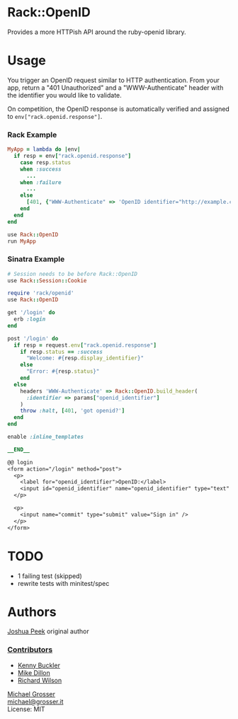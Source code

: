 # Rack::OpenID

Provides a more HTTPish API around the ruby-openid library.

# Usage

You trigger an OpenID request similar to HTTP authentication. From your app, return a "401 Unauthorized" and a "WWW-Authenticate" header with the identifier you would like to validate.

On competition, the OpenID response is automatically verified and assigned to `env["rack.openid.response"]`.

### Rack Example

```Ruby
MyApp = lambda do |env|
  if resp = env["rack.openid.response"]
    case resp.status
    when :success
      ...
    when :failure
      ...
    else
      [401, {"WWW-Authenticate" => 'OpenID identifier="http://example.com/"'}, []]
    end
  end
end

use Rack::OpenID
run MyApp
```

### Sinatra Example

```Ruby
# Session needs to be before Rack::OpenID
use Rack::Session::Cookie

require 'rack/openid'
use Rack::OpenID

get '/login' do
  erb :login
end

post '/login' do
  if resp = request.env["rack.openid.response"]
    if resp.status == :success
      "Welcome: #{resp.display_identifier}"
    else
      "Error: #{resp.status}"
    end
  else
    headers 'WWW-Authenticate' => Rack::OpenID.build_header(
      :identifier => params["openid_identifier"]
    )
    throw :halt, [401, 'got openid?']
  end
end

enable :inline_templates

__END__

@@ login
<form action="/login" method="post">
  <p>
    <label for="openid_identifier">OpenID:</label>
    <input id="openid_identifier" name="openid_identifier" type="text" />
  </p>

  <p>
    <input name="commit" type="submit" value="Sign in" />
  </p>
</form>
```


TODO
====
 - 1 failing test (skipped)
 - rewrite tests with minitest/spec

Authors
=======

[Joshua Peek](https://github.com/josh) original author

### [Contributors](https://github.com/grosser/rack-openid/contributors)
 - [Kenny Buckler](https://github.com/kbuckler)
 - [Mike Dillon](https://github.com/md5)
 - [Richard Wilson](https://github.com/Senjai)

[Michael Grosser](http://grosser.it)<br/>
michael@grosser.it<br/>
License: MIT<br/>

